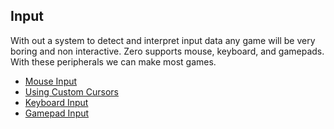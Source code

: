 


## Input




With out a system to detect and interpret input data any game will be very boring and non interactive. Zero supports mouse, keyboard, and gamepads. With these peripherals we can make most games.
- [Mouse Input](https://github.com/zeroengineteam/ZeroDocs/blob/master/zero_editor_documentation/zeromanual/gameplay/input/mouseinput.markdown)
- [Using Custom Cursors](https://github.com/zeroengineteam/ZeroDocs/blob/master/zero_editor_documentation/zeromanual/gameplay/input/customcursor.markdown)
- [Keyboard Input](https://github.com/zeroengineteam/ZeroDocs/blob/master/zero_editor_documentation/zeromanual/gameplay/input/keyboardinput.markdown)
- [Gamepad Input](https://github.com/zeroengineteam/ZeroDocs/blob/master/zero_editor_documentation/zeromanual/gameplay/input/gamepadinput.markdown)
 

 
